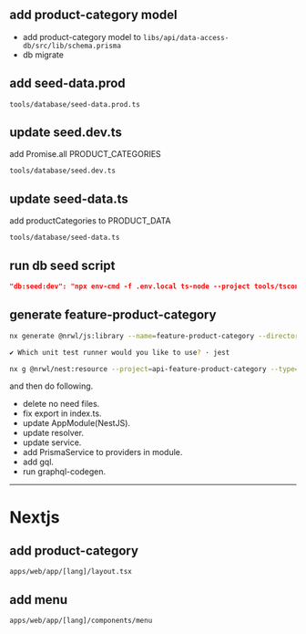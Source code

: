 ## add product-category model

* add product-category model to `libs/api/data-access-db/src/lib/schema.prisma`
* db migrate

## add seed-data.prod

 `tools/database/seed-data.prod.ts`

## update seed.dev.ts

add Promise.all PRODUCT_CATEGORIES  

 `tools/database/seed.dev.ts`

## update seed-data.ts

add productCategories to PRODUCT_DATA

 `tools/database/seed-data.ts`

## run db seed script

```json
"db:seed:dev": "npx env-cmd -f .env.local ts-node --project tools/tsconfig.tools.json tools/database/seed.dev.ts",
```

## generate feature-product-category

```bash
nx generate @nrwl/js:library --name=feature-product-category --directory=api --bundler=swc --tags "scope:api"

✔ Which unit test runner would you like to use? · jest
```

```bash
nx g @nrwl/nest:resource --project=api-feature-product-category --type="graphql-code-first" --crud --name product-category
```

and then do following.

* delete no need files.
* fix export in index.ts.
* update AppModule(NestJS).
* update resolver.
* update service.
* add PrismaService to providers in module.
* add gql.
* run graphql-codegen.

_________________________________________________

# Nextjs

## add product-category

 `apps/web/app/[lang]/layout.tsx`

## add menu

 `apps/web/app/[lang]/components/menu`
